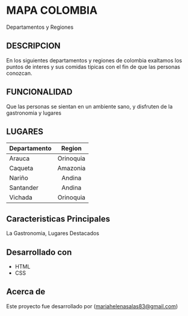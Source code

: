 # MAPA COLOMBIA
Departamentos y Regiones

## DESCRIPCION
En los siguientes departamentos y regiones de colombia exaltamos los puntos de interes y sus comidas tipicas 
con el fin de que las personas conozcan. 


## FUNCIONALIDAD
Que las personas se sientan en un ambiente sano, y disfruten de la gastronomia y lugares

## LUGARES
| Departamento  |     Region    |
| ------------- |:-------------:|
|   Arauca      |    Orinoquia  |
|   Caqueta     |    Amazonia   |
|    Nariño     |     Andina    |
|    Santander  |     Andina    |
|    Vichada    |     Orinoquia |

## Caracteristicas Principales
La Gastronomia, Lugares Destacados

## Desarrollado con
- HTML
- CSS

 ## Acerca de
 Este proyecto fue desarrollado por (mariahelenasalas83@gmail.com)



